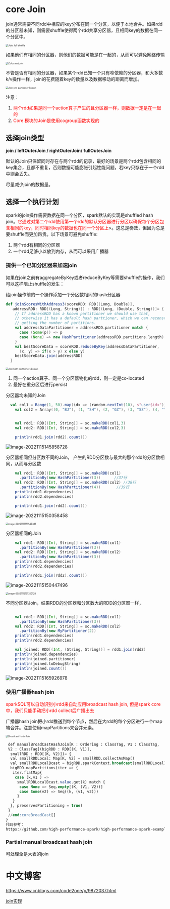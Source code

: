 # core Join

join通常需要不同rdd中相应的key分布在同一个分区，以便于本地合并。如果rdd的分区器未知，则需要shuffle使得两个rdd共享分区器，且相同key的数据在同一个分区中。

<img src="https://piggo-picture.oss-cn-hangzhou.aliyuncs.com/image/hpsp_0401.png" alt="Join, full shuffle" style="zoom: 50%;" />

如果他们有相同的分区器，则他们的数据可能是在一起的，从而可以避免网络传输

<img src="https://piggo-picture.oss-cn-hangzhou.aliyuncs.com/image/hpsp_0403.png" alt="Colocated join" style="zoom:50%;" />

不管是否有相同的分区器，如果某个rdd已知一个只有窄依赖的分区器，和大多数k/v操作一样，join的花费随着key的数量以及数据移动的距离而增加。

<img src="https://piggo-picture.oss-cn-hangzhou.aliyuncs.com/image/hpsp_0402.png" alt="Join one partitioner known" style="zoom:50%;" />

注意：

1. <font color=red>两个rdd如果是同一个action算子产生的且分区器一样，则数据一定是在一起的</font>
2. <font color=red>Core 模块的Join是使用cogroup函数实现的</font>

## 选择join类型

**join / leftOuterJoin / rightOuterJoin/ fullOuterJoin**

默认的Join只保留同时存在与两个rdd的记录，最好的场景是两个rdd包含相同的key集合，且都不重复，否则数据可能膨胀引起性能问题，若key只存在于一个rdd中则会丢失。

尽量减少join的数据量。

## 选择一个执行计划

spark的join操作需要数据在同一个分区，spark默认的实现是shuffled hash join。<font color=red>它通过对第二个rdd使用第一个rdd的默认分区器进行分区以确保每个分区包含相同的key，同时相同key的数据也在同一个分区上</font>>。这总是奏效，但因为总是要shuffle而更加昂贵。以下场景可避免shuffle:

1. 两个rdd有相同的分区器
2. 一个rdd足够小以放到内存，从而可以采用广播器

### 提供一个已知分区器来加速join

如果在join之前有aggregateByKey或者reduceByKey等需要shuffle的操作，我们可以这样阻止shuffle的发生：

给join操作前的一个操作添加一个分区数相同的hash分区器

```scala
def joinScoresWithAddress3(scoreRDD: RDD[(Long, Double)],
   addressRDD: RDD[(Long, String)]) : RDD[(Long, (Double, String))]= {
    // If addressRDD has a known partitioner we should use that,
    // otherwise it has a default hash parttioner, which we can reconstruct by
    // getting the number of partitions.
    val addressDataPartitioner = addressRDD.partitioner match {
      case (Some(p)) => p
      case (None) => new HashPartitioner(addressRDD.partitions.length)
    }
    val bestScoreData = scoreRDD.reduceByKey(addressDataPartitioner,
      (x, y) => if(x > y) x else y)
    bestScoreData.join(addressRDD)
  }
```

<img src="https://piggo-picture.oss-cn-hangzhou.aliyuncs.com/image/hpsp_0404.png" alt="Join both partitioners known" style="zoom:50%;" />

1. 同一个action算子、同一个分区器物化的rdd，则一定是co-located
2. 最好在重分区后进行persist



分区器均未知的Join

```scala
  val col1 = Range(1, 50).map(idx => (random.nextInt(10), s"user$idx"))
    val col2 = Array((0, "BJ"), (1, "SH"), (2, "GZ"), (3, "SZ"), (4, "TJ"), (5, "CQ"), (6, "HZ"), (7, "NJ"), (8, "WH"), (0,"CD"))


    val rdd1: RDD[(Int, String)] = sc.makeRDD(col1,3)
    val rdd2: RDD[(Int, String)] = sc.makeRDD(col2,3)

    println(rdd1.join(rdd2).count())
```

![image-20221115145858728](https://piggo-picture.oss-cn-hangzhou.aliyuncs.com/image-20221115145858728.png)

分区器相同但分区数不同的Join， 产生的RDD分区数与最大的那个rdd的分区数相同，从而与分区数

```scala
    val rdd1: RDD[(Int, String)] = sc.makeRDD(col1)
      .partitionBy(new HashPartitioner(3))      //37行
    val rdd2: RDD[(Int, String)] = sc.makeRDD(col2) //38行
      .partitionBy(new HashPartitioner(4))       //39行
    println(rdd1.dependencies)
    println(rdd2.dependencies)

    println(rdd1.join(rdd2).count())
```

![image-20221115150358458](https://piggo-picture.oss-cn-hangzhou.aliyuncs.com/image-20221115150358458.png)

<img src="https://piggo-picture.oss-cn-hangzhou.aliyuncs.com/image-20221115151549381.png" alt="image-20221115151549381" style="zoom:50%;" />



分区器相同的Join

```scala
    val rdd1: RDD[(Int, String)] = sc.makeRDD(col1)
      .partitionBy(new HashPartitioner(3))
    val rdd2: RDD[(Int, String)] = sc.makeRDD(col2)
      .partitionBy(new HashPartitioner(3))
    println(rdd1.dependencies)
    println(rdd2.dependencies)

    println(rdd1.join(rdd2).count())
```

![image-20221115150447496](https://piggo-picture.oss-cn-hangzhou.aliyuncs.com/image-20221115150447496.png)

<img src="https://piggo-picture.oss-cn-hangzhou.aliyuncs.com/image-20221115151320128.png" alt="image-20221115151320128" style="zoom:50%;" />

不同分区器Join，结果RDD的分区器和分区数大的RDD的分区器一样，

```scala

    val rdd1: RDD[(Int, String)] = sc.makeRDD(col1)
      .partitionBy(new HashPartitioner(3))
    val rdd2: RDD[(Int, String)] = sc.makeRDD(col2)
      .partitionBy(new MyPartitioner(2))
    println(rdd1.dependencies)
    println(rdd2.dependencies)

    val joined: RDD[(Int, (String, String))] = rdd1.join(rdd2)
    println(joined.dependencies)
    println(joined.partitioner)
    println(joined.toDebugString)
    println(joined.count())
```

![image-20221115165926978](https://piggo-picture.oss-cn-hangzhou.aliyuncs.com/image-20221115165926978.png)



### 使用广播器hash join

<font color=red>sparkSQL可以自动识别小rdd来自动应用broadcast hash join, 但是spark core中，我们只能手动把小rdd collect后广播出去</font>

广播器hash join把小rdd推送到每个节点，然后在大rdd的每个分区进行一个map端合并。注意使用mapPartitions来合并元素。

<img src="https://piggo-picture.oss-cn-hangzhou.aliyuncs.com/image/hpsp_0405.png" alt="Broadcast Hash Join" style="zoom:50%;" />

```sql
 def manualBroadCastHashJoin[K : Ordering : ClassTag, V1 : ClassTag,
 V2 : ClassTag](bigRDD : RDD[(K, V1)],
  smallRDD : RDD[(K, V2)])= {
  val smallRDDLocal: Map[K, V2] = smallRDD.collectAsMap()
  val smallRDDLocalBcast = bigRDD.sparkContext.broadcast(smallRDDLocal)
  bigRDD.mapPartitions(iter => {
   iter.flatMap{
    case (k,v1 ) =>
     smallRDDLocalBcast.value.get(k) match {
      case None => Seq.empty[(K, (V1, V2))]
      case Some(v2) => Seq((k, (v1, v2)))
     }
   }
  }, preservesPartitioning = true)
 }
 //end:coreBroadCast[]
}
代码参考：
https://github.com/high-performance-spark/high-performance-spark-examples/blob/master/src/main/scala/com/high-performance-spark-examples/goldilocks/RDDJoinExamples.scala
```

### Partial manual broadcast hash join

可处理全是大表的join





# 中文博客

https://www.cnblogs.com/code2one/p/9872037.html

[join实现](http://shiyanjun.cn/archives/1816.html)
